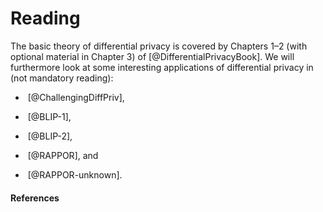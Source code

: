 # Reading

The basic theory of differential privacy is covered by Chapters 1–2
(with optional material in Chapter 3) of [@DifferentialPrivacyBook]. We will
furthermore look at some interesting applications of differential
privacy in (not mandatory reading):

-    [@ChallengingDiffPriv],

-    [@BLIP-1],

-    [@BLIP-2],

-    [@RAPPOR], and

-    [@RAPPOR-unknown].

#### References
